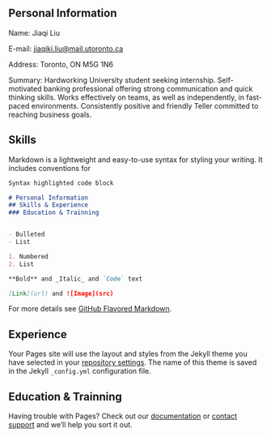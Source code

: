 ## Personal Information

Name: Jiaqi Liu

E-mail: jiaqiki.liu@mail.utoronto.ca

Address: Toronto, ON M5G 1N6

Summary: Hardworking University student seeking internship. Self-motivated banking professional offering strong communication and quick thinking skills. Works effectively on teams, as well as independently, in fast-paced environments. Consistently positive and friendly Teller committed to reaching business goals.

## Skills 

Markdown is a lightweight and easy-to-use syntax for styling your writing. It includes conventions for

```markdown
Syntax highlighted code block

# Personal Information
## Skills & Experience
### Education & Trainning


- Bulleted
- List

1. Numbered
2. List

**Bold** and _Italic_ and `Code` text

[Link](url) and ![Image](src)
```

For more details see [GitHub Flavored Markdown](https://guides.github.com/features/mastering-markdown/).

## Experience

Your Pages site will use the layout and styles from the Jekyll theme you have selected in your [repository settings](https://github.com/jiaqikiki/Jiaqi-Liu/settings). The name of this theme is saved in the Jekyll `_config.yml` configuration file.

## Education & Trainning

Having trouble with Pages? Check out our [documentation](https://docs.github.com/categories/github-pages-basics/) or [contact support](https://support.github.com/contact) and we’ll help you sort it out.
